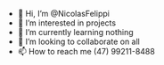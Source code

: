 - 👋 Hi, I’m @NicolasFelippi
- 👀 I’m interested in projects
- 🌱 I’m currently learning nothing
- 💞️ I’m looking to collaborate on all
- 📫 How to reach me (47) 99211-8488

<!---
NicolasFelippi/NicolasFelippi is a ✨ special ✨ repository because its `README.md` (this file) appears on your GitHub profile.
You can click the Preview link to take a look at your changes.
--->
